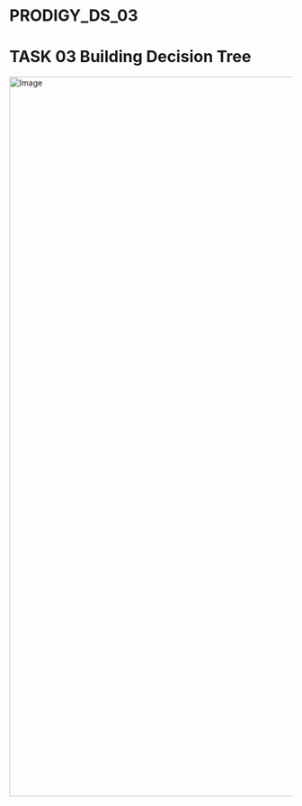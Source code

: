 # PRODIGY_DS_03
# TASK 03 Building Decision Tree
<img width="1280" alt="Image" src="https://github.com/user-attachments/assets/5dc9ef34-d9eb-4c37-84a1-2286ae3d703a" />
